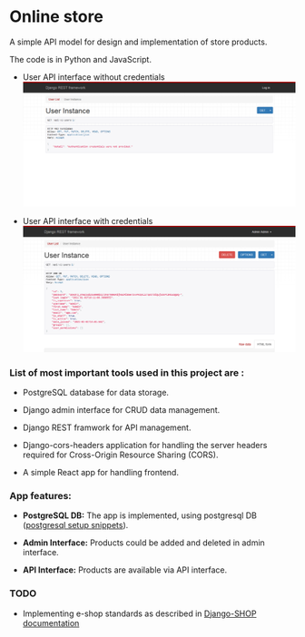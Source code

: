 # Online store

A simple API model for design and implementation of store products. 

The code is in Python and JavaScript.

* User API interface without credentials                            
  <img src="Screenshot_2021-01-02_User_Instance_Django_REST_framewor_1.png"  width="700">

* User API interface with credentials                            
  <img src="Screenshot_2021-01-02_User_Instance_Django_REST_framework_2.png"  width="700">

 
### List of most important tools used in this project are :

* PostgreSQL database for data storage.

* Django admin interface for CRUD data management.

* Django REST framwork for API management.

* Django-cors-headers application for handling the server headers required for Cross-Origin Resource Sharing (CORS).

* A simple React app for handling frontend.
 

### App features:

* __PostgreSQL DB:__ The app is implemented, using postgresql DB ([postgresql setup snippets](https://github.com/sshmo/Snippets/blob/master/postgresql.md)).

* __Admin Interface:__ Products could be added and deleted in admin interface.

* __API Interface:__ Products are available via API interface.


### TODO

* Implementing e-shop standards as described in [Django-SHOP documentation](https://django-shop.readthedocs.io/en/latest/index.html)
